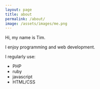 ```yaml
---
layout: page
title: about
permalink: /about/
image: /assets/images/me.png
---
```


Hi, my name is Tim.

I enjoy programming and web development.

I regularly use:

- PHP
- ruby
- javascript
- HTML/CSS
